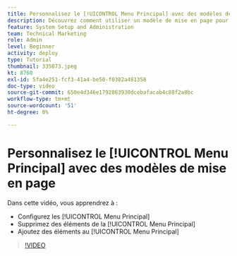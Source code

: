 ```yaml
---
title: Personnalisez le [!UICONTROL Menu Principal] avec des modèles de mise en page
description: Découvrez comment utiliser un modèle de mise en page pour personnaliser le [!UICONTROL Menu Principal].
feature: System Setup and Administration
team: Technical Marketing
role: Admin
level: Beginner
activity: deploy
type: Tutorial
thumbnail: 335073.jpeg
kt: 8760
exl-id: 5fa4e251-fcf3-41a4-be50-f0302a481358
doc-type: video
source-git-commit: 650e4d346e1792863930dcebafacab4c88f2a8bc
workflow-type: tm+mt
source-wordcount: '51'
ht-degree: 0%

---
```


# Personnalisez le [!UICONTROL Menu Principal] avec des modèles de mise en page

Dans cette vidéo, vous apprendrez à :

* Configurez les [!UICONTROL Menu Principal]
* Supprimez des éléments de la [!UICONTROL Menu Principal]
* Ajoutez des éléments au [!UICONTROL Menu Principal]


>[!VIDEO](https://video.tv.adobe.com/v/335073/?quality=12&learn=on)
